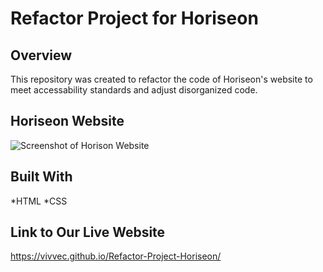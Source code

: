 # Refactor Project for Horiseon

## Overview
This repository was created to refactor the code of Horiseon's website to meet accessability standards and adjust disorganized code.

## Horiseon Website
![Screenshot of Horison Website](https://github.com/Vivvec/Refactor-Project-Horiseon/blob/main/assets/images/screencapture.png)

## Built With
*HTML
*CSS

## Link to Our Live Website
https://vivvec.github.io/Refactor-Project-Horiseon/

